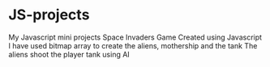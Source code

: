 # JS-projects
My Javascript mini projects
Space Invaders Game 
Created using Javascript
I have used bitmap array to create the aliens, mothership and the tank
The aliens shoot the player tank using AI
